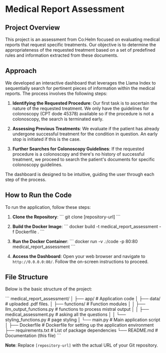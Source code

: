 # Medical Report Assessment

## Project Overview

This project is an assessment from Co:Helm focused on evaluating medical reports that request specific treatments. Our objective is to determine the appropriateness of the requested treatment based on a set of predefined rules and information extracted from these documents.

## Approach

We developed an interactive dashboard that leverages the Llama Index to sequentially search for pertinent pieces of information within the medical reports. The process involves the following steps:

1. **Identifying the Requested Procedure**: Our first task is to ascertain the nature of the requested treatment. We only have the guidelines for colonoscopy (CPT dode 45378) available so if the procedure is not a colonoscopy, the search is terminated early.

2. **Assessing Previous Treatments**: We evaluate if the patient has already undergone successful treatment for the condition in question. An early stop is initiated if this is the case.

3. **Further Searches for Colonoscopy Guidelines**: If the requested procedure is a colonoscopy and there's no history of successful treatment, we proceed to search the patient's documents for specific colonoscopy guidelines.

The dashboard is designed to be intuitive, guiding the user through each step of the process.

## How to Run the Code

To run the application, follow these steps:

1. **Clone the Repository**:
   \`\`\`
   git clone [repository-url]
   \`\`\`

2. **Build the Docker Image**:
   \`\`\`
   docker build -t medical_report_assessment -f Dockerfile .
   \`\`\`

3. **Run the Docker Container**:
   \`\`\`
   docker run -v .:/code -p 80:80 medical_report_assessment
   \`\`\`

4. **Access the Dashboard**:
   Open your web browser and navigate to `http://0.0.0.0:80/`. Follow the on-screen instructions to proceed.

## File Structure

Below is the basic structure of the project:

\`\`\`
medical_report_assessment/
│
├── app/               # Application code
│   ├── data/          # uploaded .pdf files.
│   ├── functions/     # Function modules
│   │   ├── llm_output_functions.py  # functions to process mistral output
│   │   ├── medical_assessment.py    # asking all the questions
│   │   └── styling_functions.py     # page styling
│   └── main.py        # Main application script
│
├── Dockerfile         # Dockerfile for setting up the application environment
├── requirements.txt   # List of package dependencies
└── README.md          # Documentation (this file)
\`\`\`

**Note**: Replace `[repository-url]` with the actual URL of your Git repository.